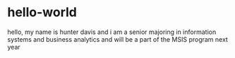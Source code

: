 # hello-world
hello,
my name is hunter davis and i am a senior majoring in information systems and business analytics and will be 
a part of the MSIS program next year
